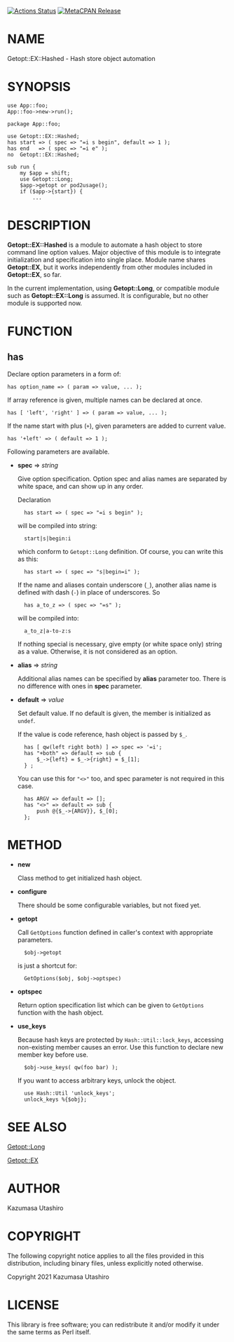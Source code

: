 [![Actions Status](https://github.com/kaz-utashiro/Getopt-EX-Hashed/workflows/test/badge.svg)](https://github.com/kaz-utashiro/Getopt-EX-Hashed/actions) [![MetaCPAN Release](https://badge.fury.io/pl/Getopt-EX-Hashed.svg)](https://metacpan.org/release/Getopt-EX-Hashed)
# NAME

Getopt::EX::Hashed - Hash store object automation

# SYNOPSIS

    use App::foo;
    App::foo->new->run();

    package App::foo;

    use Getopt::EX::Hashed;
    has start => ( spec => "=i s begin", default => 1 );
    has end   => ( spec => "=i e" );
    no  Getopt::EX::Hashed;

    sub run {
        my $app = shift;
        use Getopt::Long;
        $app->getopt or pod2usage();
        if ($app->{start}) {
            ...

# DESCRIPTION

**Getopt::EX::Hashed** is a module to automate a hash object to store
command line option values.  Major objective of this module is to
integrate initialization and specification into single place.  Module
name shares **Getopt::EX**, but it works independently from other
modules included in **Getopt::EX**, so far.

In the current implementation, using **Getopt::Long**, or compatible
module such as **Getopt::EX::Long** is assumed.  It is configurable,
but no other module is supported now.

# FUNCTION

## **has**

Declare option parameters in a form of:

    has option_name => ( param => value, ... );

If array reference is given, multiple names can be declared at once.

    has [ 'left', 'right' ] => ( param => value, ... );

If the name start with plus (`+`), given parameters are added to
current value.

    has '+left' => ( default => 1 );

Following parameters are available.

- **spec** => _string_

    Give option specification.  Option spec and alias names are separated
    by white space, and can show up in any order.

    Declaration

        has start => ( spec => "=i s begin" );

    will be compiled into string:

        start|s|begin:i

    which conform to `Getopt::Long` definition.  Of course, you can write
    this as this:

        has start => ( spec => "s|begin=i" );

    If the name and aliases contain underscore (`_`), another alias name
    is defined with dash (`-`) in place of underscores.  So

        has a_to_z => ( spec => "=s" );

    will be compiled into:

        a_to_z|a-to-z:s

    If nothing special is necessary, give empty (or white space only)
    string as a value.  Otherwise, it is not considered as an option.

- **alias** => _string_

    Additional alias names can be specified by **alias** parameter too.
    There is no difference with ones in **spec** parameter.

- **default** => _value_

    Set default value.  If no default is given, the member is initialized
    as `undef`.

    If the value is code reference, hash object is passed by `$_`.

        has [ qw(left right both) ] => spec => '=i';
        has "+both" => default => sub {
            $_->{left} = $_->{right} = $_[1];
        } ;

    You can use this for `"<>"` too, and spec parameter is not
    required in this case.

        has ARGV => default => [];
        has "<>" => default => sub {
            push @{$_->{ARGV}}, $_[0];
        };

# METHOD

- **new**

    Class method to get initialized hash object.

- **configure**

    There should be some configurable variables, but not fixed yet.

- **getopt**

    Call `GetOptions` function defined in caller's context with
    appropriate parameters.

        $obj->getopt

    is just a shortcut for:

        GetOptions($obj, $obj->optspec)

- **optspec**

    Return option specification list which can be given to `GetOptions`
    function with the hash object.

- **use\_keys**

    Because hash keys are protected by `Hash::Util::lock_keys`, accessing
    non-existing member causes an error.  Use this function to declare new
    member key before use.

        $obj->use_keys( qw(foo bar) );

    If you want to access arbitrary keys, unlock the object.

        use Hash::Util 'unlock_keys';
        unlock_keys %{$obj};

# SEE ALSO

[Getopt::Long](https://metacpan.org/pod/Getopt::Long)

[Getopt::EX](https://metacpan.org/pod/Getopt::EX)

# AUTHOR

Kazumasa Utashiro

# COPYRIGHT

The following copyright notice applies to all the files provided in
this distribution, including binary files, unless explicitly noted
otherwise.

Copyright 2021 Kazumasa Utashiro

# LICENSE

This library is free software; you can redistribute it and/or modify
it under the same terms as Perl itself.
